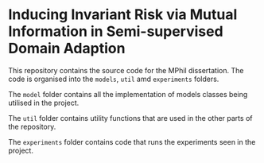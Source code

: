 # Inducing Invariant Risk via Mutual Information in Semi-supervised Domain Adaption
This repository contains the source code for the MPhil dissertation. The code is organised into the `models`, `util` amd `experiments` folders.

The `model` folder contains all the implementation of models classes being utilised in the project.

The `util` folder contains utility functions that are used in the other parts of the repository.

The `experiments` folder contains code that runs the experiments seen in the project.